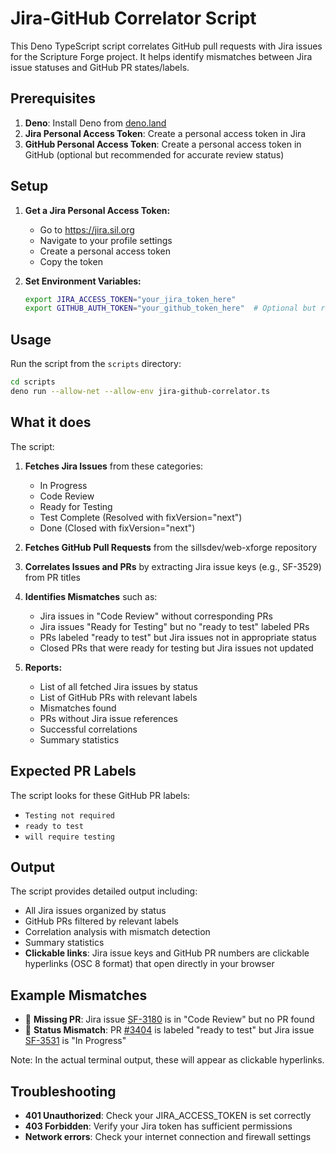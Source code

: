 # Jira-GitHub Correlator Script

This Deno TypeScript script correlates GitHub pull requests with Jira issues for the Scripture Forge project. It helps identify mismatches between Jira issue statuses and GitHub PR states/labels.

## Prerequisites

1. **Deno**: Install Deno from [deno.land](https://deno.land/)
2. **Jira Personal Access Token**: Create a personal access token in Jira
3. **GitHub Personal Access Token**: Create a personal access token in GitHub (optional but recommended for accurate review status)

## Setup

1. **Get a Jira Personal Access Token:**

   - Go to https://jira.sil.org
   - Navigate to your profile settings
   - Create a personal access token
   - Copy the token

2. **Set Environment Variables:**
   ```bash
   export JIRA_ACCESS_TOKEN="your_jira_token_here"
   export GITHUB_AUTH_TOKEN="your_github_token_here"  # Optional but recommended
   ```

## Usage

Run the script from the `scripts` directory:

```bash
cd scripts
deno run --allow-net --allow-env jira-github-correlator.ts
```

## What it does

The script:

1. **Fetches Jira Issues** from these categories:

   - In Progress
   - Code Review
   - Ready for Testing
   - Test Complete (Resolved with fixVersion="next")
   - Done (Closed with fixVersion="next")

2. **Fetches GitHub Pull Requests** from the sillsdev/web-xforge repository

3. **Correlates Issues and PRs** by extracting Jira issue keys (e.g., SF-3529) from PR titles

4. **Identifies Mismatches** such as:

   - Jira issues in "Code Review" without corresponding PRs
   - Jira issues "Ready for Testing" but no "ready to test" labeled PRs
   - PRs labeled "ready to test" but Jira issues not in appropriate status
   - Closed PRs that were ready for testing but Jira issues not updated

5. **Reports:**
   - List of all fetched Jira issues by status
   - List of GitHub PRs with relevant labels
   - Mismatches found
   - PRs without Jira issue references
   - Successful correlations
   - Summary statistics

## Expected PR Labels

The script looks for these GitHub PR labels:

- `Testing not required`
- `ready to test`
- `will require testing`

## Output

The script provides detailed output including:

- All Jira issues organized by status
- GitHub PRs filtered by relevant labels
- Correlation analysis with mismatch detection
- Summary statistics
- **Clickable links**: Jira issue keys and GitHub PR numbers are clickable hyperlinks (OSC 8 format) that open directly in your browser

## Example Mismatches

- 🚨 **Missing PR**: Jira issue [SF-3180](https://jira.sil.org/browse/SF-3180) is in "Code Review" but no PR found
- 🚨 **Status Mismatch**: PR [#3404](https://github.com/sillsdev/web-xforge/pull/3404) is labeled "ready to test" but Jira issue [SF-3531](https://jira.sil.org/browse/SF-3531) is "In Progress"

Note: In the actual terminal output, these will appear as clickable hyperlinks.

## Troubleshooting

- **401 Unauthorized**: Check your JIRA_ACCESS_TOKEN is set correctly
- **403 Forbidden**: Verify your Jira token has sufficient permissions
- **Network errors**: Check your internet connection and firewall settings
